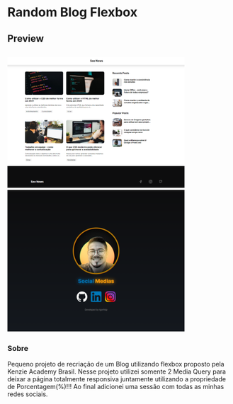 # Random Blog Flexbox

<h2>Preview<h2>
<div>
    <img src="assets/img/preview1.png" width="400px"/>
    <img src="assets/img/preview2.png" width="400px"/>
</div>

<h3>Sobre</h3>
<p>Pequeno projeto de recriação de um Blog utilizando flexbox proposto pela Kenzie Academy Brasil. Nesse projeto utilizei somente 2 Media Query para deixar a página totalmente responsiva juntamente utilizando a propriedade de Porcentagem(%)!!! Ao final adicionei uma sessão com todas as minhas redes sociais.</p>
